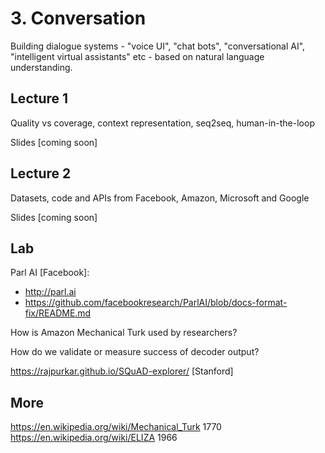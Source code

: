 # 3. Conversation

Building dialogue systems - "voice UI", "chat bots", "conversational AI", "intelligent virtual assistants" etc - based on natural language understanding.

## Lecture 1

Quality vs coverage, context representation, seq2seq, human-in-the-loop

Slides [coming soon]

## Lecture 2

Datasets, code and APIs from Facebook, Amazon, Microsoft and Google

Slides [coming soon]

## Lab

Parl AI [Facebook]:
- http://parl.ai
- https://github.com/facebookresearch/ParlAI/blob/docs-format-fix/README.md

How is Amazon Mechanical Turk used by researchers?

How do we validate or measure success of decoder output?

https://rajpurkar.github.io/SQuAD-explorer/ [Stanford]


## More

https://en.wikipedia.org/wiki/Mechanical_Turk 1770  
https://en.wikipedia.org/wiki/ELIZA 1966
